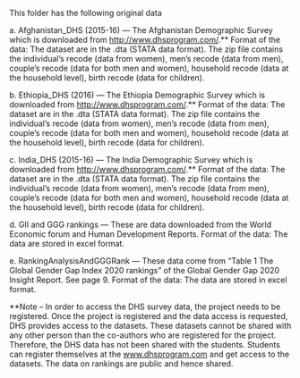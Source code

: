 This folder has the following original data

a.	Afghanistan_DHS (2015-16) — The Afghanistan Demographic Survey which is downloaded from http://www.dhsprogram.com/.**
Format of the data:
The dataset are in the .dta (STATA data format). The zip file contains the individual’s recode (data from women), men’s recode (data from men), couple’s recode (data for both men and women), household recode (data at the household level), birth recode (data for children).

b.	Ethiopia_DHS (2016) — The Ethiopia Demographic Survey which is downloaded from http://www.dhsprogram.com/.**
Format of the data:
The dataset are in the .dta (STATA data format). The zip file contains the individual’s recode (data from women), men’s recode (data from men), couple’s recode (data for both men and women), household recode (data at the household level), birth recode (data for children).

c.	India_DHS (2015-16) — The India Demographic Survey which is downloaded from http://www.dhsprogram.com/.**
Format of the data:
The dataset are in the .dta (STATA data format). The zip file contains the individual’s recode (data from women), men’s recode (data from men), couple’s recode (data for both men and women), household recode (data at the household level), birth recode (data for children).

d.	GII and GGG rankings — These are data downloaded from the World Economic forum and Human Development Reports.
Format of the data:
The data are stored in excel format.

e.	RankingAnalysisAndGGGRank — These data come from “Table 1 The Global Gender Gap Index 2020 rankings” of the Global Gender Gap 2020 Insight Report. See page 9.
Format of the data:
The data are stored in excel format. 

**Note – In order to access the DHS survey data, the project needs to be registered. Once the project is registered and the data access is requested, DHS provides access to the datasets. These datasets cannot be shared with any other person than the co-authors who are registered for the project. Therefore, the DHS data has not been shared with the students. Students can register themselves at the www.dhsprogram.com and get access to the datasets. The data on rankings are public and hence shared.


